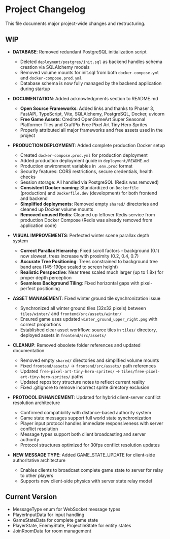 # Project Changelog

This file documents major project-wide changes and restructuring.

## WIP

- **DATABASE**: Removed redundant PostgreSQL initialization script

  - Deleted `deployment/postgres/init.sql` as backend handles schema creation via SQLAlchemy models
  - Removed volume mounts for init.sql from both `docker-compose.yml` and `docker-compose.prod.yml`
  - Database schema is now fully managed by the backend application during startup

- **DOCUMENTATION**: Added acknowledgments section to README.md

  - **Open Source Frameworks**: Added links and thanks to Phaser 3, FastAPI, TypeScript, Vite, SQLAlchemy, PostgreSQL, Docker, uvicorn
  - **Free Game Assets**: Credited OpenGameArt Super Seasonal Platformer Tiles and CraftPix Free Pixel Art Tiny Hero Sprites
  - Properly attributed all major frameworks and free assets used in the project

- **PRODUCTION DEPLOYMENT**: Added complete production Docker setup

  - Created `docker-compose.prod.yml` for production deployment
  - Added production deployment guide in `deployment/README.md`
  - Production environment variables in `.env.prod` format
  - Security features: CORS restrictions, secure credentials, health checks
  - Session storage: All handled via PostgreSQL (Redis was removed)
  - **Consistent Docker naming**: Standardized on `Dockerfile` (production) and `Dockerfile.dev` (development) for both frontend and backend
  - **Simplified deployments**: Removed empty `shared/` directories and cleaned up Docker volume mounts
  - **Removed unused Redis**: Cleaned up leftover Redis service from production Docker Compose (Redis was already removed from application code)

- **VISUAL IMPROVEMENTS**: Perfected winter scene parallax depth system

  - **Correct Parallax Hierarchy**: Fixed scroll factors - background (0.1) now slowest, trees increase with proximity (0.2, 0.4, 0.7)
  - **Accurate Tree Positioning**: Trees constrained to background tree band area (145-190px scaled to screen height)
  - **Realistic Perspective**: Near trees scaled much larger (up to 1.8x) for proper depth perception
  - **Seamless Background Tiling**: Fixed horizontal gaps with pixel-perfect positioning

- **ASSET MANAGEMENT**: Fixed winter ground tile synchronization issue

  - Synchronized all winter ground tiles (32x32 pixels) between `tiles/winter/` and `frontend/src/assets/winter/`
  - Ensured game uses updated `winter_ground_upper_right.png` with correct proportions
  - Established clear asset workflow: source tiles in `tiles/` directory, deployed assets in `frontend/src/assets/`

- **CLEANUP**: Removed obsolete folder references and updated documentation

  - Removed empty `shared/` directories and simplified volume mounts
  - Fixed `frontend/assets/` → `frontend/src/assets/` path references
  - Updated `free-pixel-art-tiny-hero-sprites/` → `tiles/free-pixel-art-tiny-hero-sprites/` paths
  - Updated repository structure notes to reflect current reality
  - Fixed .gitignore to remove incorrect sprite directory exclusion

- **PROTOCOL ENHANCEMENT**: Updated for hybrid client-server conflict resolution architecture

  - Confirmed compatibility with distance-based authority system
  - Game state messages support full world state synchronization
  - Player input protocol handles immediate responsiveness with server conflict resolution
  - Message types support both client broadcasting and server authority
  - Protocol structures optimized for 30fps conflict resolution updates

- **NEW MESSAGE TYPE**: Added GAME_STATE_UPDATE for client-side authoritative architecture
  - Enables clients to broadcast complete game state to server for relay to other players
  - Supports new client-side physics with server state relay model

## Current Version

- MessageType enum for WebSocket message types
- PlayerInputData for input handling
- GameStateData for complete game state
- PlayerState, EnemyState, ProjectileState for entity states
- JoinRoomData for room management

